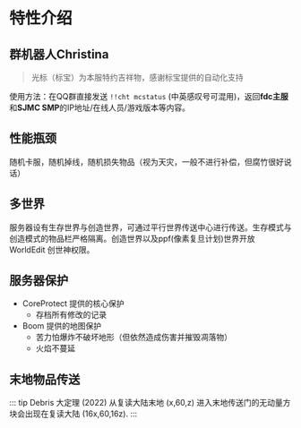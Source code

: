 # 特性介绍

## 群机器人Christina

> 光标（标宝）为本服特约吉祥物，感谢标宝提供的自动化支持

使用方法：在QQ群直接发送 `!!cht mcstatus` (中英感叹号可混用)，返回**fdc主服**和**SJMC SMP**的IP地址/在线人员/游戏版本等内容。

## 性能瓶颈

随机卡服，随机掉线，随机损失物品（视为天灾，一般不进行补偿，但腐竹很好说话）

## 多世界

服务器设有生存世界与创造世界，可通过平行世界传送中心进行传送。生存模式与创造模式的物品栏严格隔离。创造世界以及ppf(像素复旦计划)世界开放 WorldEdit 创世神权限。

## 服务器保护

- CoreProtect 提供的核心保护
  - 存档所有修改的记录
- Boom 提供的地图保护
  - 苦力怕爆炸不破坏地形（但依然造成伤害并摧毁凋落物）
  - 火焰不蔓延

## 末地物品传送

::: tip Debris 大定理 (2022)
从复读大陆末地 (x,60,z) 进入末地传送门的无动量方块会出现在复读大陆 (16x,60,16z).
:::